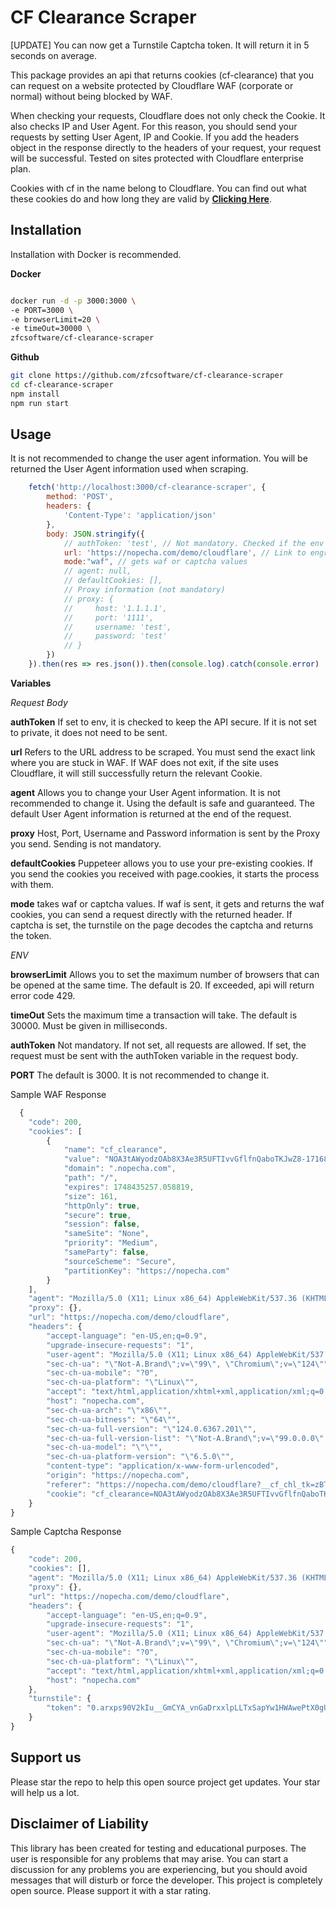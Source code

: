 # CF Clearance Scraper

[UPDATE] You can now get a Turnstile Captcha token. It will return it in 5 seconds on average.

This package provides an api that returns cookies (cf-clearance) that you can request on a website protected by Cloudflare WAF (corporate or normal) without being blocked by WAF.

When checking your requests, Cloudflare does not only check the Cookie. It also checks IP and User Agent. For this reason, you should send your requests by setting User Agent, IP and Cookie. If you add the headers object in the response directly to the headers of your request, your request will be successful. Tested on sites protected with Cloudflare enterprise plan.

Cookies with cf in the name belong to Cloudflare. You can find out what these cookies do and how long they are valid by **[Clicking Here](https://developers.cloudflare.com/fundamentals/reference/policies-compliances/cloudflare-cookies/)**.

## Installation

Installation with Docker is recommended.

**Docker**

```bash

docker run -d -p 3000:3000 \
-e PORT=3000 \
-e browserLimit=20 \
-e timeOut=30000 \
zfcsoftware/cf-clearance-scraper

```
**Github**

```bash
git clone https://github.com/zfcsoftware/cf-clearance-scraper
cd cf-clearance-scraper
npm install
npm run start
```

## Usage

It is not recommended to change the user agent information. You will be returned the User Agent information used when scraping.

```js
    fetch('http://localhost:3000/cf-clearance-scraper', {
        method: 'POST',
        headers: {
            'Content-Type': 'application/json'
        },
        body: JSON.stringify({
            // authToken: 'test', // Not mandatory. Checked if the env variable is set.
            url: 'https://nopecha.com/demo/cloudflare', // Link to engrave
            mode:"waf", // gets waf or captcha values
            // agent: null,
            // defaultCookies: [],
            // Proxy information (not mandatory)
            // proxy: {
            //     host: '1.1.1.1',
            //     port: '1111',
            //     username: 'test',
            //     password: 'test'
            // }
        })
    }).then(res => res.json()).then(console.log).catch(console.error)
```

**Variables**

*Request Body*

**authToken** If set to env, it is checked to keep the API secure. If it is not set to private, it does not need to be sent.

**url** Refers to the URL address to be scraped. You must send the exact link where you are stuck in WAF. If WAF does not exit, if the site uses Cloudflare, it will still successfully return the relevant Cookie.

**agent** Allows you to change your User Agent information. It is not recommended to change it. Using the default is safe and guaranteed. The default User Agent information is returned at the end of the request.

**proxy** Host, Port, Username and Password information is sent by the Proxy you send. Sending is not mandatory.

**defaultCookies** Puppeteer allows you to use your pre-existing cookies. If you send the cookies you received with page.cookies, it starts the process with them.

**mode** takes waf or captcha values. If waf is sent, it gets and returns the waf cookies, you can send a request directly with the returned header. If captcha is set, the turnstile on the page decodes the captcha and returns the token.

*ENV*

**browserLimit** Allows you to set the maximum number of browsers that can be opened at the same time. The default is 20. If exceeded, api will return error code 429.

**timeOut** Sets the maximum time a transaction will take. The default is 30000. Must be given in milliseconds.

**authToken** Not mandatory. If not set, all requests are allowed. If set, the request must be sent with the authToken variable in the request body.

**PORT** The default is 3000. It is not recommended to change it.

Sample WAF Response

```js
  {
    "code": 200,
    "cookies": [
        {
            "name": "cf_clearance",
            "value": "NOA3tAWyodzOAb8X3Ae3R5UFTIvvGflfnQaboTKJwZ8-1716899254-1.0.1.1-x18bw9OFEDYSLDNSXZY3E9huAowzZXX0qhd3n7_PnwsqtVSJi6JII7DZ_sBXVpS1drLeAOhaUIbMDYq4vbkBnA",
            "domain": ".nopecha.com",
            "path": "/",
            "expires": 1748435257.058819,
            "size": 161,
            "httpOnly": true,
            "secure": true,
            "session": false,
            "sameSite": "None",
            "priority": "Medium",
            "sameParty": false,
            "sourceScheme": "Secure",
            "partitionKey": "https://nopecha.com"
        }
    ],
    "agent": "Mozilla/5.0 (X11; Linux x86_64) AppleWebKit/537.36 (KHTML, like Gecko) Chrome/124.0.0.0 Safari/537.36",
    "proxy": {},
    "url": "https://nopecha.com/demo/cloudflare",
    "headers": {
        "accept-language": "en-US,en;q=0.9",
        "upgrade-insecure-requests": "1",
        "user-agent": "Mozilla/5.0 (X11; Linux x86_64) AppleWebKit/537.36 (KHTML, like Gecko) Chrome/124.0.0.0 Safari/537.36",
        "sec-ch-ua": "\"Not-A.Brand\";v=\"99\", \"Chromium\";v=\"124\"",
        "sec-ch-ua-mobile": "?0",
        "sec-ch-ua-platform": "\"Linux\"",
        "accept": "text/html,application/xhtml+xml,application/xml;q=0.9,image/avif,image/webp,image/apng,*/*;q=0.8,application/signed-exchange;v=b3;q=0.7",
        "host": "nopecha.com",
        "sec-ch-ua-arch": "\"x86\"",
        "sec-ch-ua-bitness": "\"64\"",
        "sec-ch-ua-full-version": "\"124.0.6367.201\"",
        "sec-ch-ua-full-version-list": "\"Not-A.Brand\";v=\"99.0.0.0\", \"Chromium\";v=\"124.0.6367.201\"",
        "sec-ch-ua-model": "\"\"",
        "sec-ch-ua-platform-version": "\"6.5.0\"",
        "content-type": "application/x-www-form-urlencoded",
        "origin": "https://nopecha.com",
        "referer": "https://nopecha.com/demo/cloudflare?__cf_chl_tk=zBTFi8_2iwW24b49NbcAZtppcSPfJhNgEqt31K4DpbM-1716899254-0.0.1.1-1365",
        "cookie": "cf_clearance=NOA3tAWyodzOAb8X3Ae3R5UFTIvvGflfnQaboTKJwZ8-1716899254-1.0.1.1-x18bw9OFEDYSLDNSXZY3E9huAowzZXX0qhd3n7_PnwsqtVSJi6JII7DZ_sBXVpS1drLeAOhaUIbMDYq4vbkBnA"
    }
}
```

Sample Captcha Response

```js
{
    "code": 200,
    "cookies": [],
    "agent": "Mozilla/5.0 (X11; Linux x86_64) AppleWebKit/537.36 (KHTML, like Gecko) Chrome/124.0.0.0 Safari/537.36",
    "proxy": {},
    "url": "https://nopecha.com/demo/cloudflare",
    "headers": {
        "accept-language": "en-US,en;q=0.9",
        "upgrade-insecure-requests": "1",
        "user-agent": "Mozilla/5.0 (X11; Linux x86_64) AppleWebKit/537.36 (KHTML, like Gecko) Chrome/124.0.0.0 Safari/537.36",
        "sec-ch-ua": "\"Not-A.Brand\";v=\"99\", \"Chromium\";v=\"124\"",
        "sec-ch-ua-mobile": "?0",
        "sec-ch-ua-platform": "\"Linux\"",
        "accept": "text/html,application/xhtml+xml,application/xml;q=0.9,image/avif,image/webp,image/apng,*/*;q=0.8,application/signed-exchange;v=b3;q=0.7",
        "host": "nopecha.com"
    },
    "turnstile": {
        "token": "0.arxps90V2kIu__GmCYA_vnGaDrxxlpLLTxSapYw1HWAwePtX0gUiuI6x-04vg-h2GO0UTGfaBAFFlEvaKK2N-I8iFnWdXuMiwNDxdVI9HfOViAHdQyXo0SPXX_JjyKFzPMZC1ITEPrrgamRreQJYcqDFziyHguLgNAG_gIxGHyH14sOH9C-4s5MP0PGyxOZ2lIu-HTfSCWNPKsDp2XXU86fg8dpNsEAr-iZKvfeIDCFiDHJMAxCIbUHSECmuI6OvNbnThgrLBmXPoKeeXaFSsca2uAuifgREIOqkYiu01Z1taqkbHi5XPOkzGDPV9j28gfgA4Kw9toDw1LRLOCXMlA3UlLDGdCWczzB1heL2k9TjktFOY_IuXatphuDb25BEtt8IkX6f5nD8510hSiW1AaT19tgg8lJX9NOFEbRzpzp5VM5wzwhuNXuVWz0rWDDR.T1e1PogmtR4GZuk3nFmsXw.c6e5f9f47a81c53accd6ae5ad1761be39d3bcc566304fef659d96a56c329e719"
    }
}
```

## Support us

Please star the repo to help this open source project get updates. Your star will help us a lot.

## Disclaimer of Liability

This library has been created for testing and educational purposes. The user is responsible for any problems that may arise. You can start a discussion for any problems you are experiencing, but you should avoid messages that will disturb or force the developer. This project is completely open source. Please support it with a star rating.
